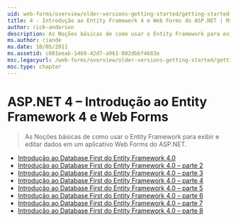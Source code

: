 ```yaml
---
uid: web-forms/overview/older-versions-getting-started/getting-started-with-ef/index
title: 4 - Introdução ao Entity Framework 4 e Web Forms do ASP.NET | Microsoft Docs
author: rick-anderson
description: As Noções básicas de como usar o Entity Framework para exibir e editar dados em um aplicativo Web Forms do ASP.NET.
ms.author: riande
ms.date: 10/05/2011
ms.assetid: c801eeab-1469-42d7-a961-082dbbf4683e
msc.legacyurl: /web-forms/overview/older-versions-getting-started/getting-started-with-ef
msc.type: chapter
---
```

<a name="aspnet-4---getting-started-with-entity-framework-4-and-web-forms"></a>ASP.NET 4 – Introdução ao Entity Framework 4 e Web Forms
====================
> As Noções básicas de como usar o Entity Framework para exibir e editar dados em um aplicativo Web Forms do ASP.NET.


- [Introdução ao Database First do Entity Framework 4.0](the-entity-framework-and-aspnet-getting-started-part-1.md)
- [Introdução ao Database First do Entity Framework 4.0 – parte 2](the-entity-framework-and-aspnet-getting-started-part-2.md)
- [Introdução ao Database First do Entity Framework 4.0 – parte 3](the-entity-framework-and-aspnet-getting-started-part-3.md)
- [Introdução ao Database First do Entity Framework 4.0 – parte 4](the-entity-framework-and-aspnet-getting-started-part-4.md)
- [Introdução ao Database First do Entity Framework 4.0 – parte 5](the-entity-framework-and-aspnet-getting-started-part-5.md)
- [Introdução ao Database First do Entity Framework 4.0 – parte 6](the-entity-framework-and-aspnet-getting-started-part-6.md)
- [Introdução ao Database First do Entity Framework 4.0 – parte 7](the-entity-framework-and-aspnet-getting-started-part-7.md)
- [Introdução ao Database First do Entity Framework 4.0 – parte 8](the-entity-framework-and-aspnet-getting-started-part-8.md)

